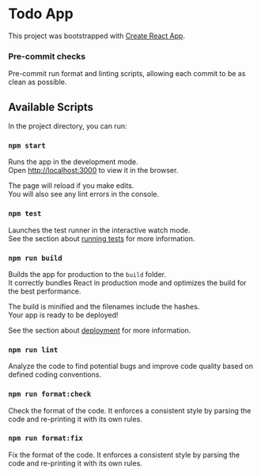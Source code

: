 # Todo App

This project was bootstrapped with [Create React App](https://github.com/facebook/create-react-app).

### Pre-commit checks

Pre-commit run format and linting scripts, allowing each commit to be as clean as possible.

## Available Scripts

In the project directory, you can run:

### `npm start`

Runs the app in the development mode.\
Open [http://localhost:3000](http://localhost:3000) to view it in the browser.

The page will reload if you make edits.\
You will also see any lint errors in the console.

### `npm test`

Launches the test runner in the interactive watch mode.\
See the section about [running tests](https://facebook.github.io/create-react-app/docs/running-tests) for more information.

### `npm run build`

Builds the app for production to the `build` folder.\
It correctly bundles React in production mode and optimizes the build for the best performance.

The build is minified and the filenames include the hashes.\
Your app is ready to be deployed!

See the section about [deployment](https://facebook.github.io/create-react-app/docs/deployment) for more information.

### `npm run lint`

Analyze the code to find potential bugs and improve code quality based on defined coding conventions.

### `npm run format:check`

Check the format of the code. It enforces a consistent style by parsing the code and re-printing it with its own rules.

### `npm run format:fix`

Fix the format of the code. It enforces a consistent style by parsing the code and re-printing it with its own rules.
